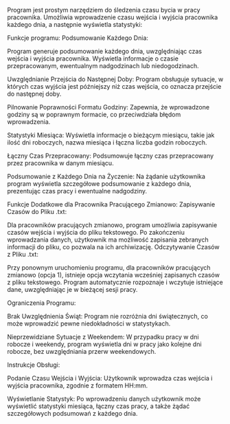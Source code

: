 Program jest prostym narzędziem do śledzenia czasu bycia w pracy pracownika. Umożliwia wprowadzenie czasu wejścia i wyjścia pracownika każdego dnia, a następnie wyświetla statystyki:

Funkcje programu:
Podsumowanie Każdego Dnia:

Program generuje podsumowanie każdego dnia, uwzględniając czas wejścia i wyjścia pracownika.
Wyświetla informacje o czasie przepracowanym, ewentualnym nadgodzinach lub niedogodzinach.

Uwzględnianie Przejścia do Następnej Doby:
Program obsługuje sytuacje, w których czas wyjścia jest późniejszy niż czas wejścia, co oznacza przejście do następnej doby.

Pilnowanie Poprawności Formatu Godziny:
Zapewnia, że wprowadzone godziny są w poprawnym formacie, co przeciwdziała błędom wprowadzenia.

Statystyki Miesiąca:
Wyświetla informacje o bieżącym miesiącu, takie jak ilość dni roboczych, nazwa miesiąca i łączna liczba godzin roboczych.

Łączny Czas Przepracowany:
Podsumowuje łączny czas przepracowany przez pracownika w danym miesiącu.

Podsumowanie z Każdego Dnia na Życzenie:
Na żądanie użytkownika program wyświetla szczegółowe podsumowanie z każdego dnia, prezentując czas pracy i ewentualne nadgodziny.

Funkcje Dodatkowe dla Pracownika Pracującego Zmianowo:
Zapisywanie Czasów do Pliku .txt:

Dla pracowników pracujących zmianowo, program umożliwia zapisywanie czasów wejścia i wyjścia do pliku tekstowego.
Po zakończeniu wprowadzania danych, użytkownik ma możliwość zapisania zebranych informacji do pliku, co pozwala na ich archiwizację.
Odczytywanie Czasów z Pliku .txt:

Przy ponownym uruchomieniu programu, dla pracowników pracujących zmianowo (opcja 1), istnieje opcja wczytania wcześniej zapisanych czasów z pliku tekstowego.
Program automatycznie rozpoznaje i wczytuje istniejące dane, uwzględniając je w bieżącej sesji pracy.

Ograniczenia Programu:

Brak Uwzględnienia Świąt:
Program nie rozróżnia dni świątecznych, co może wprowadzić pewne niedokładności w statystykach.

Nieprzewidziane Sytuacje z Weekendem:
W przypadku pracy w dni robocze i weekendy, program wyświetla dni w pracy jako kolejne dni robocze, bez uwzględniania przerw weekendowych.

Instrukcje Obsługi:

Podanie Czasu Wejścia i Wyjścia:
Użytkownik wprowadza czas wejścia i wyjścia pracownika, zgodnie z formatem HH:mm.

Wyświetlanie Statystyk:
Po wprowadzeniu danych użytkownik może wyświetlić statystyki miesiąca, łączny czas pracy, a także żądać szczegółowych podsumowań z każdego dnia.


